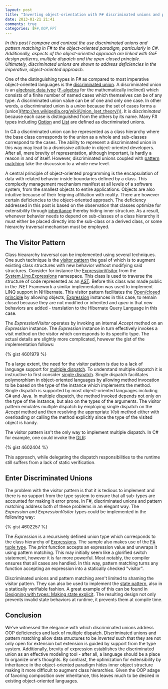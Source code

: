 ```yaml
---
layout: post
title: "Inverting object-orientation with F# discriminated unions and pattern matching"
date: 2013-01-21 21:41
comments: true
categories: [F#,OOP,FP]
---
```

_In this post I compare and contrast the use discriminated unions and pattern matching in F# to the object-oriented paradigm, particularly in C#. Additionally, aspects of the object-oriented approach are linked with GoF design patterns, multiple dispatch and the open-closed principle. Ultimately, discriminated unions are shown to address deficiencies in the imperative, object-oriented approach._

<!--more-->

One of the distinguishing types in F# as compared to most imperative object-oriented languages is the [discriminated union](http://msdn.microsoft.com/en-us/library/dd233226.aspx). A discriminated union is an [algebraic data type](http://en.wikipedia.org/wiki/Algebraic_data_type) ([F-algebra](http://en.wikipedia.org/wiki/F-algebra) for the mathematically inclined) which consists of a finite number of named cases which themselves can be of any type. A discriminated union value can be of one and only one case. In other words, a discriminated union is a _union_ because the set of cases forms a [union](http://en.wikipedia.org/wiki/Union_(set_theory\)). It is _discriminated_ because each case is distinguished from the others by its name. Many F# types including [Option](http://msdn.microsoft.com/en-us/library/dd233245.aspx) and [List](http://msdn.microsoft.com/en-us/library/dd233224.aspx) are defined as discriminated unions.

In C# a discriminated union can be represented as a class hierarchy where the base class corresponds to the union as a whole and sub-classes correspond to the cases. The ability to represent a discriminated union in this way may lead to a dismissive attitude in object-oriented developers. After all, mere brevity of representation, although important, is hardly a reason in and of itself. However, discriminated unions coupled with [pattern matching](http://msdn.microsoft.com/en-us/library/dd547125.aspx) take the discussion to a whole new level.

A central principle of object-oriented programming is the encapsulation of data with related behavior inside boundaries defined by a class. This complexity management mechanism manifest at all levels of a software system, from the smallest objects to entire applications. Objects are also intuitive because of their feigning affiliation with reality. There are however certain deficiencies to the object-oriented approach. The deficiency addressed in this post is based on the observation that classes optimize for extensibility through [inheritance](http://en.wikipedia.org/wiki/Inheritance_\(object-oriented_programming\)) thereby hiding inner structure. As a result, whenever behavior needs to depend on sub-classes of a class hierarchy it must either be placed directly into the sub-class or a derived class, or some hierarchy traversal mechanism must be employed. 

## The Visitor Pattern

Class hieararchy traversal can be implemented using several techniques. One such technique is the [visitor pattern](http://en.wikipedia.org/wiki/Visitor_pattern) the goal of which is to augment existing class structures with new behavior without modifying said structures. Consider for instance the [ExpressionVisitor](http://msdn.microsoft.com/en-us/library/system.linq.expressions.expressionvisitor.aspx) from the [System.Linq.Expressions](http://msdn.microsoft.com/en-us/library/bb506649.aspx) namespace. This class is used to traverse the structure of code represented as an [AST](http://en.wikipedia.org/wiki/Abstract_syntax_tree). Before this class was made public in the .NET Framework a similar implementation was used to implement LINQ support in NHibernate. This visitor pattern facilitates the [Open/closed principle](http://en.wikipedia.org/wiki/Open/closed_principle) by allowing objects, [Expression](http://msdn.microsoft.com/en-us/library/system.linq.expressions.expression.aspx) instances in this case, to remain _closed_ because they are not modified or inherited and _open_ in that new behaviors are added - translation to the Hibernate Query Language in this case.

The *ExpressionVisitor* operates by invoking an internal *Accept* method on an *Expression* instance. The *Expression* instance in turn effectively invokes a visit method on the visitor which corresponds to its specific type. The actual details are slightly more complicated, however the gist of the implementation follows:

{% gist 4601979 %}

To a large extent, the need for the visitor pattern is due to a lack of language support for [multiple dispatch](http://en.wikipedia.org/wiki/Multiple_dispatch). To understand multiple dispatch it is instructive to first consider [single dispatch](http://en.wikipedia.org/wiki/Single_dispatch). Single dispatch facilitates polymorphism in object-oriented languages by allowing method invocation to be based on the type of the instance which implements the method. Single dispatch is supported by most object-oriented languages including C# and Java. In multiple dispatch, the method invoked depends not only on the type of the instance, but also on the types of the arguments. The visitor pattern emulates multiple dispatch by employing single dispatch on the *Accept* method and then resolving the appropriate *Visit* method either with overloading or calling the method explicitly since the type of the visited object is handy.

The visitor pattern isn't the only way to implement multiple dispatch. In C# for example, one could invoke the [DLR](http://msdn.microsoft.com/en-us/library/dd233052.aspx):

{% gist 4602404 %}

This approach, while delegating the dispatch responsibilities to the runtime still suffers from a lack of static verification.


## Enter Discriminated Unions

The problem with the visitor pattern is that it is tedious to implement and there is no support from the type system to ensure that all sub-types are accounted for making it error prone. In F#, discriminated unions and pattern matching address both of these problems in an elegant way. The *Expression* and *ExpressionVisitor* types could be implemented in the following way:

{% gist 4602257 %}

The *Expression* is a recursively defined union type which corresponds to the class hierarchy of [Expressions](http://msdn.microsoft.com/en-us/library/system.linq.expressions.expression.aspx). The sample also makes use of the [F# tuple type](http://msdn.microsoft.com/en-us/library/dd233200.aspx). The *print* function accepts an expression value and unwraps it using pattern matching. This may initially seem like a glorified switch statement, however it is far more powerful. Most notably, the compiler ensures that all cases are handled. In this way, pattern matching turns any function accepting an expression into a statically checked "visitor".

Discriminated unions and pattern matching aren't limited to shaming the visitor pattern. They can also be used to implement the [state pattern](http://en.wikipedia.org/wiki/State_pattern), also in a statically verifiable fashion. A great example of this can be found in [Designing with types: Making state explicit](http://fsharpforfunandprofit.com/posts/designing-with-types-representing-states/). The resulting design not only prevents invalid state behaviors at runtime, it prevents them at compile time.

## Conclusion

We've witnessed the elegance with which discriminated unions address OOP deficiencies and lack of multiple dispatch. Discriminated unions and pattern matching allow data structures to be _inverted_ such that they are not only open for extension but extension is guided by support from the type system. Additionally, brevity of expression establishes the discriminated union as an effective modeling tool - after all, a language should be a place to organize one's thoughts. By contrast, the optimization for extensibility by inheritance in the object-oriented paradigm hides inner object structure making it more difficult to augment class hierarchies. Given the OOP adage of favoring composition over inheritance, this leaves much to be desired in existing object-oriented languages.


